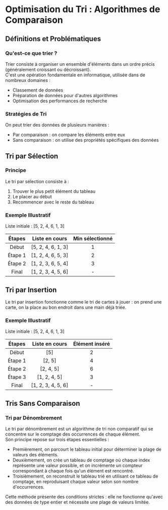 # Optimisation du Tri : Algorithmes de Comparaison

## Définitions et Problématiques

### Qu'est-ce que trier ?

Trier consiste à organiser un ensemble d'éléments dans un ordre précis (généralement croissant ou décroissant).  
C'est une opération fondamentale en informatique, utilisée dans de nombreux domaines :  

- Classement de données
- Préparation de données pour d'autres algorithmes
- Optimisation des performances de recherche

### Stratégies de Tri

On peut trier des données de plusieurs manières :

- Par comparaison : on compare les éléments entre eux
- Sans comparaison : on utilise des propriétés spécifiques des données

## Tri par Sélection

### Principe

Le tri par sélection consiste à :
1. Trouver le plus petit élément du tableau
2. Le placer au début
3. Recommencer avec le reste du tableau

### Exemple Illustratif

Liste initiale : [5, 2, 4, 6, 1, 3]

| Étapes | Liste en cours | Min sélectionné |
|:------:|:--------------:|:--------------:|
| Début  | [5, 2, 4, 6, 1, 3] | 1 |
| Étape 1 | [1, 2, 4, 6, 5, 3] | 2 |
| Étape 2 | [1, 2, 3, 6, 5, 4] | 3 |
| Final   | [1, 2, 3, 4, 5, 6] | - |

## Tri par Insertion

Le tri par insertion fonctionne comme le tri de cartes à jouer : on prend une carte, on la place au bon endroit dans une main déjà triée.

### Exemple Illustratif

Liste initiale : [5, 2, 4, 6, 1, 3]

| Étapes | Liste en cours | Élément inséré |
|:------:|:--------------:|:--------------:|
| Début  | [5] | 2 |
| Étape 1 | [2, 5] | 4 |
| Étape 2 | [2, 4, 5] | 6 |
| Étape 3 | [1, 2, 4, 5] | 3 |
| Final   | [1, 2, 3, 4, 5, 6] | - |

## Tris Sans Comparaison

### Tri par Dénombrement

Le tri par dénombrement est un algorithme de tri non comparatif qui se concentre sur le comptage des occurrences de chaque élément.  
Son principe repose sur trois étapes essentielles :  

- Premièrement, on parcourt le tableau initial pour déterminer la plage de valeurs des éléments.  
- Deuxièmement, on crée un tableau de comptage où chaque index représente une valeur possible, et on incrémente un compteur correspondant à chaque fois qu'un élément est rencontré.  
- Troisièmement, on reconstruit le tableau trié en utilisant ce tableau de comptage, en reproduisant chaque valeur selon son nombre d'occurrences.  

Cette méthode présente des conditions strictes : elle ne fonctionne qu'avec des données de type entier et nécessite une plage de valeurs limitée.
